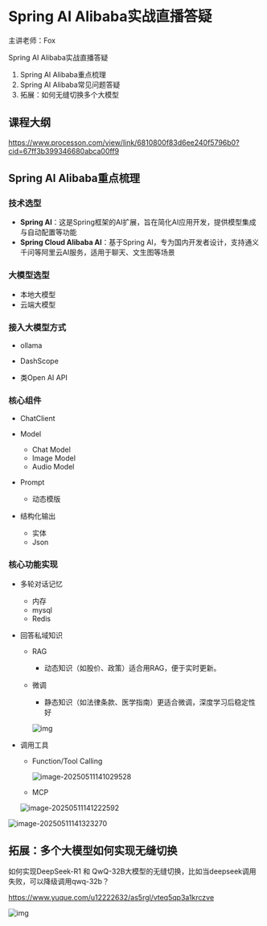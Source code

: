 # Spring AI Alibaba实战直播答疑

主讲老师：Fox



Spring AI Alibaba实战直播答疑 

1. Spring AI Alibaba重点梳理
2. Spring AI Alibaba常见问题答疑
3. 拓展：如何无缝切换多个大模型



## 课程大纲

https://www.processon.com/view/link/6810800f83d6ee240f5796b0?cid=67ff3b399346680abca00ff9



## Spring AI Alibaba重点梳理

### 技术选型

- **Spring AI**：这是Spring框架的AI扩展，旨在简化AI应用开发，提供模型集成与自动配置等功能
- **Spring Cloud Alibaba AI**：基于Spring AI，专为国内开发者设计，支持通义千问等阿里云AI服务，适用于聊天、文生图等场景

### 大模型选型

- 本地大模型
- 云端大模型



### 接入大模型方式

- ollama
- DashScope

- 类Open AI  API



### 核心组件

- ChatClient
- Model
  - Chat Model
  - Image Model
  - Audio Model

- Prompt
  - 动态模版
- 结构化输出
  - 实体
  - Json

### 核心功能实现

- 多轮对话记忆

  - 内存
  - mysql
  - Redis

- 回答私域知识

  - RAG

    - 动态知识（如股价、政策）适合用RAG，便于实时更新。

  - 微调

    - 静态知识（如法律条款、医学指南）更适合微调，深度学习后稳定性好

    ![img](https://i0.hdslb.com/bfs/new_dyn/de524ebb39d614ba2b1a8883ae8ee0582137303540.jpg@1192w.webp)

- 调用工具

  - Function/Tool Calling

    ![image-20250511141029528](C:\Users\图灵\AppData\Roaming\Typora\typora-user-images\image-20250511141029528.png)

  - MCP

  ![image-20250511141222592](C:\Users\图灵\AppData\Roaming\Typora\typora-user-images\image-20250511141222592.png)

![image-20250511141323270](C:\Users\图灵\AppData\Roaming\Typora\typora-user-images\image-20250511141323270.png)





## 拓展：多个大模型如何实现无缝切换

如何实现DeepSeek-R1 和 QwQ-32B大模型的无缝切换，比如当deepseek调用失败，可以降级调用qwq-32b？

https://www.yuque.com/u12222632/as5rgl/vteq5qp3a1krczve

![img](https://cdn.nlark.com/yuque/0/2025/png/12590378/1741760832753-71421487-462c-4e10-9d26-05efdc8b6a6f.png)
